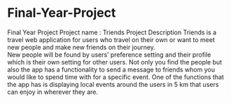 
# Final-Year-Project
Final Year Project 
Project name : Triends
Project Description 
Triends is a travel web application for users who travel on their own or want to meet new people and make new friends on their journey.   
New people will be found by users’ preference setting and their profile which is their own setting for other users.
Not only you find the people but also the app has a functionality to send a message to friends whom you would like to spend time with for a specific event. 
One of the functions that the app has is displaying local events around the users in 5 km that users can enjoy in wherever they are. 
